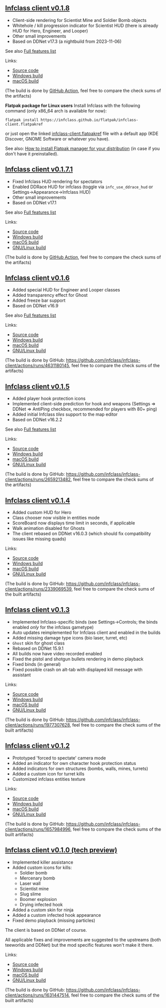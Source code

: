 ## [Infclass client v0.1.8](https://github.com/infclass/infclass-client/releases/tag/v0.1.8)

- Client-side rendering for Scientist Mine and Soldier Bomb objects
- Whitehole / kill progression indicator for Scientist HUD (there is already HUD for Hero, Engineer, and Looper)
- Other small improvements
- Based on DDNet v17.3 (a nightbuild from 2023-11-06)

See also [Full features list](https://infclass.github.io/features)

Links:
- [Source code](https://github.com/infclass/infclass-client/releases/tag/v0.1.8)
- [Windows build](https://github.com/infclass/infclass-client/releases/download/v0.1.8/Infclass-0.1.8-win64.zip)
- [macOS build](https://github.com/infclass/infclass-client/releases/download/v0.1.8/Infclass-0.1.8-macos.dmg)

(The build is done by [GitHub Action](https://github.com/infclass/infclass-client/actions/runs/6774997712), feel free to compare the check sums of the artifacts)

**Flatpak package for Linux users**
Install Infclass with the following command  (only x86_64 arch is available for now):
```
flatpak install https://infclass.github.io/flatpak/infclass-client.flatpakref
```
or just open the linked [infclass-client.flatpakref](https://infclass.github.io/flatpak/infclass-client.flatpakref) file  with a default app (KDE Discover, GNOME Software or whatever you have).

See also: [How to install Flatpak manager for your distribution](https://flatpak.org/setup) (in case if you don't have it preinstalled).

## [Infclass client v0.1.7.1](https://github.com/infclass/infclass-client/releases/tag/v0.1.7.1)

- Fixed Infclass HUD rendering for spectators
- Enabled DDRace HUD for infclass (toggle via `infc_use_ddrace_hud` or Settings->Appearance->Infclass HUD)
- Other small improvements
- Based on DDNet v17.1

See also [Full features list](https://infclass.github.io/features)

Links:
- [Source code](https://github.com/infclass/infclass-client/releases/tag/v0.1.7.1)
- [Windows build](https://github.com/infclass/infclass-client/releases/download/v0.1.7.1/Infclass-0.1.7.1-win64.zip)
- [macOS build](https://github.com/infclass/infclass-client/releases/download/v0.1.7.1/Infclass-0.1.7.1-macos.dmg)
- [GNU/Linux build](https://github.com/infclass/infclass-client/releases/download/v0.1.7.1/Infclass-0.1.7.1-linux_x86_64.tar.xz)

(The build is done by [GitHub Action](https://github.com/infclass/infclass-client/actions/runs/5495933533), feel free to compare the check sums of the artifacts)

## [Infclass client v0.1.6](https://github.com/infclass/infclass-client/releases/tag/v0.1.6)

- Added special HUD for Engineer and Looper classes
- Added transparency effect for Ghost
- Added freeze bar support
- Based on DDNet v16.9

See also [Full features list](https://infclass.github.io/features)

Links:
- [Source code](https://github.com/infclass/infclass-client/releases/tag/v0.1.6)
- [Windows build](https://github.com/infclass/infclass-client/releases/download/v0.1.6/Infclass-0.1.6-win64.zip)
- [macOS build](https://github.com/infclass/infclass-client/releases/download/v0.1.6/Infclass-0.1.6-macos.dmg)
- [GNU/Linux build](https://github.com/infclass/infclass-client/releases/download/v0.1.6/Infclass-0.1.6-linux_x86_64.tar.xz)

(The build is done by GitHub: https://github.com/infclass/infclass-client/actions/runs/4631180145, feel free to compare the check sums of the artifacts)

## [Infclass client v0.1.5](https://github.com/infclass/infclass-client/releases/tag/v0.1.5)

- Added player hook protection icons
- Implemented client-side prediction for hook and weapons (Settings ⇒ DDNet ⇒ AntiPing checkbox, recommended for players with 80+ ping)
- Added initial Infclass *tiles* support to the map editor
- Based on DDNet v16.2.2

See also [Full features list](https://infclass.github.io/features)

Links:
- [Source code](https://github.com/infclass/infclass-client/releases/tag/v0.1.5)
- [Windows build](https://github.com/infclass/infclass-client/releases/download/v0.1.5/Infclass-0.1.5-win64.zip)
- [macOS build](https://github.com/infclass/infclass-client/releases/download/v0.1.5/Infclass-0.1.5-macos.dmg)
- [GNU/Linux build](https://github.com/infclass/infclass-client/releases/download/v0.1.5/Infclass-0.1.5-linux_x86_64.tar.xz)

(The build is done by GitHub: https://github.com/infclass/infclass-client/actions/runs/2659213482, feel free to compare the check sums of the artifacts)

## [Infclass client v0.1.4](https://github.com/infclass/infclass-client/releases/tag/v0.1.4)

- Added custom HUD for Hero
- Class chooser now visible in entities mode
- ScoreBoard now displays time limit in seconds, if applicable
- Walk animation disabled for Ghosts
- The client rebased on DDNet v16.0.3 (which should fix compatibility issues like missing quads)

Links:
- [Source code](https://github.com/infclass/infclass-client/releases/tag/v0.1.4)
- [Windows build](https://github.com/infclass/infclass-client/releases/download/v0.1.4/Infclass-0.1.4-win64.zip)
- [macOS build](https://github.com/infclass/infclass-client/releases/download/v0.1.4/Infclass-0.1.4-macos.dmg)
- [GNU/Linux build](https://github.com/infclass/infclass-client/releases/download/v0.1.4/Infclass-0.1.4-linux_x86_64.tar.xz)

(The build is done by GitHub: https://github.com/infclass/infclass-client/actions/runs/2339069539, feel free to compare the check sums of the built artifacts)

## [Infclass client v0.1.3](https://github.com/infclass/infclass-client/releases/tag/v0.1.3)

- Implemented Infclass-specific binds (see Settings->Controls; the binds enabled *only* for the infclass gametype)
- Auto updates reimplemented for Infclass client and enabled in the builds
- Added missing damage type icons (bio laser, turret, etc)
- `Ghost` skin for ghost class
- Rebased on DDNet 15.9.1
- All builds now have video recorded enabled
- Fixed the pistol and shotgun bullets rendering in demo playback
- Fixed binds (in general)
- Fixed possible crash on alt-tab with displayed kill message with assistant

Links:
- [Source code](https://github.com/infclass/infclass-client/releases/tag/v0.1.3)
- [Windows build](https://github.com/infclass/infclass-client/releases/download/v0.1.3/Infclass-0.1.3-win64.zip)
- [macOS build](https://github.com/infclass/infclass-client/releases/download/v0.1.3/Infclass-0.1.3-macos.dmg)
- [GNU/Linux build](https://github.com/infclass/infclass-client/releases/download/v0.1.3/Infclass-0.1.3-linux_x86_64.tar.xz)

(The build is done by GitHub: https://github.com/infclass/infclass-client/actions/runs/1977307628, feel free to compare the check sums of the built artifacts)

## [Infclass client v0.1.2](https://github.com/infclass/infclass-client/releases/tag/v0.1.2)

- Prototyped 'forced to spectate' camera mode
- Added an indicator for own character hook protection status
- Added indicators for own structures (bombs, walls, mines, turrets)
- Added a custom icon for turret kills
- Customized infclass entities texture

Links:
- [Source code](https://github.com/infclass/infclass-client/releases/tag/v0.1.2)
- [Windows build](https://github.com/infclass/infclass-client/releases/download/v0.1.2/Infclass-0.1.2-win64.zip)
- [macOS build](https://github.com/infclass/infclass-client/releases/download/v0.1.2/Infclass-0.1.2-macos.dmg)
- [GNU/Linux build](https://github.com/infclass/infclass-client/releases/download/v0.1.2/Infclass-0.1.2-linux_x86_64.tar.xz)

(The build is done by GitHub: https://github.com/infclass/infclass-client/actions/runs/1657984996, feel free to compare the check sums of the built artifacts)

## [Infclass client v0.1.0 (tech preview)](https://github.com/infclass/infclass-client/releases/tag/v0.1.0)

- Implemented killer assistance
- Added custom icons for kills:
  - Soldier bomb
  - Mercenary bomb
  - Laser wall
  - Scientist mine
  - Slug slime
  - Boomer explosion
  - Drying infected hook
- Added a custom skin for ninja
- Added a custom infected hook appearance
- Fixed demo playback (missing particles)

The client is based on DDNet of course. 

All applicable fixes and improvements are suggested to the upstreams (both teeworlds and DDNet) but the mod specific features won't make it there.

Links:
- [Source code](https://github.com/infclass/infclass-client/releases/tag/v0.1.0)
- [Windows build](https://github.com/infclass/infclass-client/releases/download/v0.1.0/Infclass-0.1.0-win64.zip)
- [macOS build](https://github.com/infclass/infclass-client/releases/download/v0.1.0/Infclass-0.1.0-macos.dmg)
- [GNU/Linux build](https://github.com/infclass/infclass-client/releases/download/v0.1.0/Infclass-0.1.0-linux_x86_64.tar.xz)

(The build is done by GitHub: https://github.com/infclass/infclass-client/actions/runs/1631447514, feel free to compare the check sums of the built artifacts)
